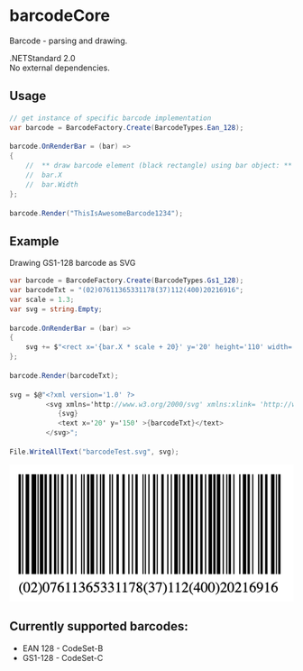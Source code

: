 # barcodeCore
Barcode - parsing and drawing.

.NETStandard 2.0  
No external dependencies.

## Usage
``` C#
// get instance of specific barcode implementation 
var barcode = BarcodeFactory.Create(BarcodeTypes.Ean_128);

barcode.OnRenderBar = (bar) =>
{
    //  ** draw barcode element (black rectangle) using bar object: **
    //  bar.X 
    //  bar.Width 
};

barcode.Render("ThisIsAwesomeBarcode1234");
```
## Example
Drawing GS1-128 barcode as SVG
``` C#
var barcode = BarcodeFactory.Create(BarcodeTypes.Gs1_128);
var barcodeTxt = "(02)07611365331178(37)112(400)20216916";
var scale = 1.3;
var svg = string.Empty;

barcode.OnRenderBar = (bar) =>
{
    svg += $"<rect x='{bar.X * scale + 20}' y='20' height='110' width='{bar.Width * scale}' />{Environment.NewLine}";
};

barcode.Render(barcodeTxt);

svg = $@"<?xml version='1.0' ?>
         <svg xmlns='http://www.w3.org/2000/svg' xmlns:xlink= 'http://www.w3.org/1999/xlink' width='600' height='170'>
            {svg}
            <text x='20' y='150' >{barcodeTxt}</text>
         </svg>";

File.WriteAllText("barcodeTest.svg", svg);
```
![Example barcode](barcode.png "Barcode")
## Currently supported barcodes:
* EAN 128 - CodeSet-B
* GS1-128 - CodeSet-C
